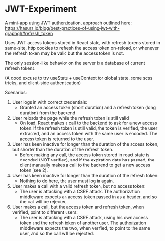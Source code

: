 # JWT-Experiment

A mini-app using JWT authentication, approach outlined here: https://hasura.io/blog/best-practices-of-using-jwt-with-graphql/#refresh_token

Uses JWT access tokens stored in React state, with refresh tokens stored in same-site, http cookies to refresh the access token on-reload, or whenever the refresh token may be valid but the access token is not.

The only session-like behavior on the server is a database of current refresh tokens. 

(A good excuse to try useState + useContext for global state, some scss tricks, and client-side authentication)

Scenarios:
1. User logs in with correct credentials:
    * Granted an access token (short duration) and a refresh token (long duration) from the backend
1. User reloads the page while the refresh token is still valid
    * On load, React makes a call to the backend to ask for a new access token. If the refresh token is still valid, the token is verified, the user extracted, and an access token with the same user is encoded. The access token is returned to the user.
1. User has been inactive for longer than the duration of the access token, but shorter than the duration of the refresh token.
    * Before making any call, the access token stored in react state is decoded (NOT verified), and if the expiration date has passed, the client manually makes a call to the backend to get a new access token (see 2).
1. User has been inactive for longer than the duration of the refresh token:
    * Nothing to do here, the user must log in again.
1. User makes a call with a valid refresh token, but no access token:
    * The user is attacking with a CSRF attack. The authorization middleware expects an access token passed in as a header, and so the call will be rejected. 
1. User makes a call, but the access token and refresh token, when verified, point to different users:
    * The user is attacking with a CSRF attack, using his own access token and the refresh token of another user. The authorization middleware expects the two, when verified, to point to the same user, and so the call will be rejected.
 

